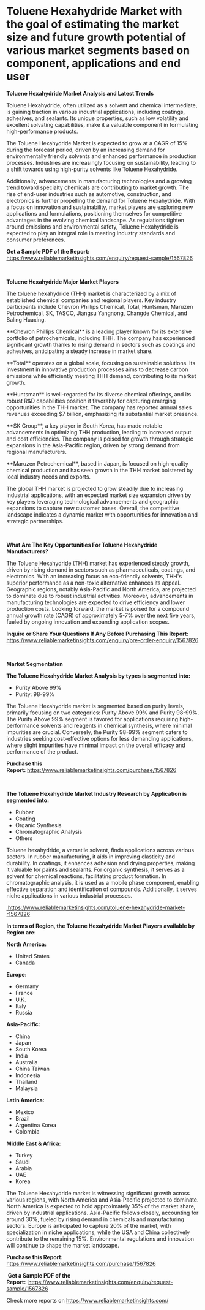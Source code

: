 <p><h1>Toluene Hexahydride Market with the goal of estimating the market size and future growth potential of various market segments based on component, applications and end user</h1></p><p><strong>Toluene Hexahydride Market Analysis and Latest Trends</strong></p>
<p><p>Toluene Hexahydride, often utilized as a solvent and chemical intermediate, is gaining traction in various industrial applications, including coatings, adhesives, and sealants. Its unique properties, such as low volatility and excellent solvating capabilities, make it a valuable component in formulating high-performance products. </p><p>The Toluene Hexahydride Market is expected to grow at a CAGR of 15% during the forecast period, driven by an increasing demand for environmentally friendly solvents and enhanced performance in production processes. Industries are increasingly focusing on sustainability, leading to a shift towards using high-purity solvents like Toluene Hexahydride. </p><p>Additionally, advancements in manufacturing technologies and a growing trend toward specialty chemicals are contributing to market growth. The rise of end-user industries such as automotive, construction, and electronics is further propelling the demand for Toluene Hexahydride. With a focus on innovation and sustainability, market players are exploring new applications and formulations, positioning themselves for competitive advantages in the evolving chemical landscape. As regulations tighten around emissions and environmental safety, Toluene Hexahydride is expected to play an integral role in meeting industry standards and consumer preferences.</p></p>
<p><strong>Get a Sample PDF of the Report:&nbsp;</strong> <a href="https://www.reliablemarketinsights.com/enquiry/request-sample/1567826?utm_campaign=2529&utm_medium=2&utm_source=Github&utm_content=ia&utm_term=23032025&utm_id=toluene-hexahydride">https://www.reliablemarketinsights.com/enquiry/request-sample/1567826</a></p>
<p>&nbsp;</p>
<p><strong>Toluene Hexahydride Major Market Players</strong></p>
<p><p>The toluene hexahydride (THH) market is characterized by a mix of established chemical companies and regional players. Key industry participants include Chevron Phillips Chemical, Total, Huntsman, Maruzen Petrochemical, SK, TASCO, Jiangsu Yangnong, Changde Chemical, and Baling Huaxing. </p><p>**Chevron Phillips Chemical** is a leading player known for its extensive portfolio of petrochemicals, including THH. The company has experienced significant growth thanks to rising demand in sectors such as coatings and adhesives, anticipating a steady increase in market share.</p><p>**Total** operates on a global scale, focusing on sustainable solutions. Its investment in innovative production processes aims to decrease carbon emissions while efficiently meeting THH demand, contributing to its market growth.</p><p>**Huntsman** is well-regarded for its diverse chemical offerings, and its robust R&D capabilities position it favorably for capturing emerging opportunities in the THH market. The company has reported annual sales revenues exceeding $7 billion, emphasizing its substantial market presence.</p><p>**SK Group**, a key player in South Korea, has made notable advancements in optimizing THH production, leading to increased output and cost efficiencies. The company is poised for growth through strategic expansions in the Asia-Pacific region, driven by strong demand from regional manufacturers.</p><p>**Maruzen Petrochemical**, based in Japan, is focused on high-quality chemical production and has seen growth in the THH market bolstered by local industry needs and exports.</p><p>The global THH market is projected to grow steadily due to increasing industrial applications, with an expected market size expansion driven by key players leveraging technological advancements and geographic expansions to capture new customer bases. Overall, the competitive landscape indicates a dynamic market with opportunities for innovation and strategic partnerships.</p></p>
<p>&nbsp;</p>
<p><strong>What Are The Key Opportunities For Toluene Hexahydride Manufacturers?</strong></p>
<p><p>The Toluene Hexahydride (THH) market has experienced steady growth, driven by rising demand in sectors such as pharmaceuticals, coatings, and electronics. With an increasing focus on eco-friendly solvents, THH's superior performance as a non-toxic alternative enhances its appeal. Geographic regions, notably Asia-Pacific and North America, are projected to dominate due to robust industrial activities. Moreover, advancements in manufacturing technologies are expected to drive efficiency and lower production costs. Looking forward, the market is poised for a compound annual growth rate (CAGR) of approximately 5-7% over the next five years, fueled by ongoing innovation and expanding application scopes.</p></p>
<p><strong>Inquire or Share Your Questions If Any Before Purchasing This Report:</strong> <a href="https://www.reliablemarketinsights.com/enquiry/pre-order-enquiry/1567826?utm_campaign=2529&utm_medium=2&utm_source=Github&utm_content=ia&utm_term=23032025&utm_id=toluene-hexahydride">https://www.reliablemarketinsights.com/enquiry/pre-order-enquiry/1567826</a></p>
<p>&nbsp;</p>
<p><strong>Market Segmentation</strong></p>
<p><strong>The Toluene Hexahydride Market Analysis by types is segmented into:</strong></p>
<p><ul><li>Purity Above 99%</li><li>Purity: 98-99%</li></ul></p>
<p><p>The Toluene Hexahydride market is segmented based on purity levels, primarily focusing on two categories: Purity Above 99% and Purity 98-99%. The Purity Above 99% segment is favored for applications requiring high-performance solvents and reagents in chemical synthesis, where minimal impurities are crucial. Conversely, the Purity 98-99% segment caters to industries seeking cost-effective options for less demanding applications, where slight impurities have minimal impact on the overall efficacy and performance of the product.</p></p>
<p><strong>Purchase this Report:&nbsp;</strong><a href="https://www.reliablemarketinsights.com/purchase/1567826?utm_campaign=2529&utm_medium=2&utm_source=Github&utm_content=ia&utm_term=23032025&utm_id=toluene-hexahydride">https://www.reliablemarketinsights.com/purchase/1567826</a></p>
<p>&nbsp;</p>
<p><strong>The Toluene Hexahydride Market Industry Research by Application is segmented into:</strong></p>
<p><ul><li>Rubber</li><li>Coating</li><li>Organic Synthesis</li><li>Chromatographic Analysis</li><li>Others</li></ul></p>
<p><p>Toluene hexahydride, a versatile solvent, finds applications across various sectors. In rubber manufacturing, it aids in improving elasticity and durability. In coatings, it enhances adhesion and drying properties, making it valuable for paints and sealants. For organic synthesis, it serves as a solvent for chemical reactions, facilitating product formation. In chromatographic analysis, it is used as a mobile phase component, enabling effective separation and identification of compounds. Additionally, it serves niche applications in various industrial processes.</p></p>
<p><a href="https://www.reliablemarketinsights.com/toluene-hexahydride-market-r1567826?utm_campaign=2529&utm_medium=2&utm_source=Github&utm_content=ia&utm_term=23032025&utm_id=toluene-hexahydride">&nbsp;https://www.reliablemarketinsights.com/toluene-hexahydride-market-r1567826</a></p>
<p><strong>In terms of Region, the Toluene Hexahydride Market Players available by Region are:</strong></p>
<p>
    <p> <strong> North America: </strong>
        <ul>
            <li>United States</li>
            <li>Canada</li>
        </ul>
        </p> 
    <p> <strong> Europe: </strong>
        <ul>
            <li>Germany</li>
            <li>France</li>
            <li>U.K.</li>
            <li>Italy</li>
            <li>Russia</li>
        </ul>
        </p> 
    <p> <strong> Asia-Pacific: </strong>
        <ul>
            <li>China</li>
            <li>Japan</li>
            <li>South Korea</li>
            <li>India</li>
            <li>Australia</li>
            <li>China Taiwan</li>
            <li>Indonesia</li>
            <li>Thailand</li>
            <li>Malaysia</li>
        </ul>
        </p> 
    <p> <strong> Latin America: </strong>
        <ul>
            <li>Mexico</li>
            <li>Brazil</li>
            <li>Argentina Korea</li>
            <li>Colombia</li>
        </ul>
        </p> 
    <p> <strong> Middle East & Africa: </strong>
        <ul>
            <li>Turkey</li>
            <li>Saudi</li>
            <li>Arabia</li>
            <li>UAE</li>
            <li>Korea</li>
        </ul>
    </p>
    </p>
<p><p>The Toluene Hexahydride market is witnessing significant growth across various regions, with North America and Asia-Pacific projected to dominate. North America is expected to hold approximately 35% of the market share, driven by industrial applications. Asia-Pacific follows closely, accounting for around 30%, fueled by rising demand in chemicals and manufacturing sectors. Europe is anticipated to capture 20% of the market, with specialization in niche applications, while the USA and China collectively contribute to the remaining 15%. Environmental regulations and innovation will continue to shape the market landscape.</p></p>
<p><strong>Purchase this Report: </strong><a href="https://www.reliablemarketinsights.com/purchase/1567826?utm_campaign=2529&utm_medium=2&utm_source=Github&utm_content=ia&utm_term=23032025&utm_id=toluene-hexahydride">https://www.reliablemarketinsights.com/purchase/1567826</a></p>
<p>&nbsp;<strong>Get a Sample PDF of the Report:&nbsp;&nbsp;</strong><a href="https://www.reliablemarketinsights.com/enquiry/request-sample/1567826?utm_campaign=2529&utm_medium=2&utm_source=Github&utm_content=ia&utm_term=23032025&utm_id=toluene-hexahydride">https://www.reliablemarketinsights.com/enquiry/request-sample/1567826</a></p>
<p><strong></strong></p>
<p>Check more reports on <a href="https://www.reliablemarketinsights.com/?utm_campaign=2529&utm_medium=2&utm_source=Github&utm_content=ia&utm_term=23032025&utm_id=toluene-hexahydride">https://www.reliablemarketinsights.com/</a></p>